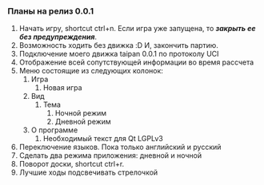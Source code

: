 ### Планы на релиз 0.0.1

1. Начать игру, shortcut ctrl+n.
Если игра уже запущена, то ***закрыть ее без
предупреждения***.
1. Возможность ходить без движка :D И, закончить партию.
1. Подключение моего движка taipan 0.0.1 по протоколу UCI
  1. Отображение всей сопутствующей информации во время рассчета
1. Меню состоящие из следующих колонок:
	1. Игра
		1. Новая игра
	1. Вид
		1. Тема
			1. Ночной режим
			1. Дневной режим
	1. О программе
		1. Необходимый текст для Qt LGPLv3
1. Переключение языков. Пока только английский и русский
1. Сделать два режима приложения: дневной и ночной
1. Поворот доски, shortcut ctrl+r.
1. Лучшие ходы подсвечивать стрелочкой
